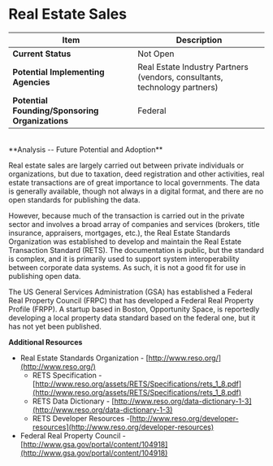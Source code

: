# Real Estate Sales
| Item | Description |
| --- | --- |
| **Current Status** | Not Open |
| **Potential Implementing Agencies** | Real Estate Industry Partners (vendors, consultants, technology partners) |
| **Potential Founding/Sponsoring Organizations** | Federal |
<br>
**Analysis -- Future Potential and Adoption**

Real estate sales are largely carried out between private individuals or organizations, but due to taxation, deed registration and other activities, real estate transactions are of great importance to local governments. The data is generally available, though not always in a digital format, and there are no open standards for publishing the data.

However, because much of the transaction is carried out in the private sector and involves a broad array of companies and services (brokers, title insurance, appraisers, mortgages, etc.), the Real Estate Standards Organization was established to develop and maintain the Real Estate Transaction Standard (RETS). The documentation is public, but the standard is complex, and it is primarily used to support system interoperability between corporate data systems. As such, it is not a good fit for use in publishing open data.

The US General Services Administration (GSA) has established a Federal Real Property Council (FRPC) that has developed a Federal Real Property Profile (FRPP). A startup based in Boston, Opportunity Space, is reportedly developing a local property data standard based on the federal one, but it has not yet been published.

**Additional Resources**

*   Real Estate Standards Organization - [http://www.reso.org/](http://www.reso.org/)
    *   RETS Specification - [http://www.reso.org/assets/RETS/Specifications/rets_1_8.pdf](http://www.reso.org/assets/RETS/Specifications/rets_1_8.pdf)
    *   RETS Data Dictionary - [http://www.reso.org/data-dictionary-1-3](http://www.reso.org/data-dictionary-1-3)
    *   RETS Developer Resources -[http://www.reso.org/developer-resources](http://www.reso.org/developer-resources)
*   Federal Real Property Council - [http://www.gsa.gov/portal/content/104918](http://www.gsa.gov/portal/content/104918)
